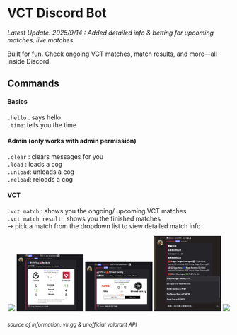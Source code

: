 # VCT Discord Bot

_Latest Update: 2025/9/14 : Added detailed info & betting for upcoming matches, live matches_    

Built for fun. Check ongoing VCT matches, match results, and more—all inside Discord.  

## Commands
#### Basics  
`.hello` : says hello  
`.time`:  tells you the time  

#### Admin (only works with admin permission)  
`.clear` : clears messages for you  
`.load` : loads a cog  
`.unload`: unloads a cog  
`.reload`: reloads a cog  

#### VCT  
`.vct match` : shows you the ongoing/ upcoming VCT matches  
`.vct match result` :  shows you the finished matches  
-> pick a match from the dropdown list to view detailed match info

<p align="center">
  <img src="https://github.com/user-attachments/assets/a1d1c040-e2d3-4982-b8bc-239545489cf5" width="30%" />
  <img src="https://github.com/seanwuzzz/discordbot/blob/main/demo_pics/on_going%20match.webp" width="30%" />
  <img src="https://github.com/seanwuzzz/discordbot/blob/main/demo_pics/upcoming%20match.png" width="30%" />
  <img src= "https://github.com/seanwuzzz/discordbot/blob/main/demo_pics/match_list.png", width= 30% />
  <img src="https://github.com/user-attachments/assets/17084d8c-601b-44b4-9bd4-275e0a4c10c6" width= 30%" />
</p>

<sub><i>*source of information: vlr.gg & unofficial valorant API*</i></sub>
